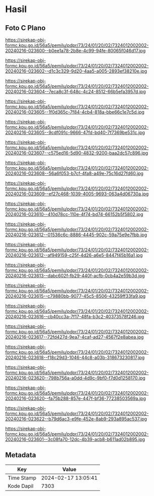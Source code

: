 # Hasil

## Foto C Plano

https://sirekap-obj-formc.kpu.go.id/56a5/pemilu/pdpr/73/24/01/20/02/7324012002002-20240216-023600--b0ee1a78-2b8e-4c99-94fe-80065f046d17.jpg

https://sirekap-obj-formc.kpu.go.id/56a5/pemilu/pdpr/73/24/01/20/02/7324012002002-20240216-023602--d1c3c329-9d20-4aa5-a005-2893ef38210e.jpg

https://sirekap-obj-formc.kpu.go.id/56a5/pemilu/pdpr/73/24/01/20/02/7324012002002-20240216-023604--7eca8c3f-648c-4c24-8512-66b5efa3957d.jpg

https://sirekap-obj-formc.kpu.go.id/56a5/pemilu/pdpr/73/24/01/20/02/7324012002002-20240216-023605--1f0d365c-7f84-4cb4-818a-bbe66c1e7c5d.jpg

https://sirekap-obj-formc.kpu.go.id/56a5/pemilu/pdpr/73/24/01/20/02/7324012002002-20240216-023605--9cdf091c-9666-47fd-bd40-7f7369be531c.jpg

https://sirekap-obj-formc.kpu.go.id/56a5/pemilu/pdpr/73/24/01/20/02/7324012002002-20240216-023607--c575ed16-5d90-4832-9200-baa2dc57c896.jpg

https://sirekap-obj-formc.kpu.go.id/56a5/pemilu/pdpr/73/24/01/20/02/7324012002002-20240216-023608--56a6f053-b7cf-4fa8-a49e-75c16d27fd60.jpg

https://sirekap-obj-formc.kpu.go.id/56a5/pemilu/pdpr/73/24/01/20/02/7324012002002-20240216-023609--ef27c468-1039-4005-9693-063a4d06730a.jpg

https://sirekap-obj-formc.kpu.go.id/56a5/pemilu/pdpr/73/24/01/20/02/7324012002002-20240216-023610--410d78cc-110e-4f74-bd74-66152b5f5802.jpg

https://sirekap-obj-formc.kpu.go.id/56a5/pemilu/pdpr/73/24/01/20/02/7324012002002-20240216-023612--01536c6c-8886-4445-902c-59a75e9e7fbb.jpg

https://sirekap-obj-formc.kpu.go.id/56a5/pemilu/pdpr/73/24/01/20/02/7324012002002-20240216-023612--af949159-c25f-4d26-a6e5-8447f45b16a1.jpg

https://sirekap-obj-formc.kpu.go.id/56a5/pemilu/pdpr/73/24/01/20/02/7324012002002-20240216-023613--dabc602f-fb29-440f-acfb-0cb4a2e59b3d.jpg

https://sirekap-obj-formc.kpu.go.id/56a5/pemilu/pdpr/73/24/01/20/02/7324012002002-20240216-023615--c79880bb-9077-45c5-8506-43259ff33fa9.jpg

https://sirekap-obj-formc.kpu.go.id/56a5/pemilu/pdpr/73/24/01/20/02/7324012002002-20240216-023616--cb40cc3a-7f17-48fa-b3c2-40373578f246.jpg

https://sirekap-obj-formc.kpu.go.id/56a5/pemilu/pdpr/73/24/01/20/02/7324012002002-20240216-023617--72fd427d-9ea7-4caf-ad27-4567f2e8abea.jpg

https://sirekap-obj-formc.kpu.go.id/56a5/pemilu/pdpr/73/24/01/20/02/7324012002002-20240216-023618--f18c29d3-1046-44c8-a03b-318673230817.jpg

https://sirekap-obj-formc.kpu.go.id/56a5/pemilu/pdpr/73/24/01/20/02/7324012002002-20240216-023620--798b756a-a0dd-4d9c-9bf0-f7d0d1258170.jpg

https://sirekap-obj-formc.kpu.go.id/56a5/pemilu/pdpr/73/24/01/20/02/7324012002002-20240216-023620--fa75b288-857e-447f-bf36-77238503569a.jpg

https://sirekap-obj-formc.kpu.go.id/56a5/pemilu/pdpr/73/24/01/20/02/7324012002002-20240216-023622--b79d6ac3-e9fe-452e-8ab9-293a895ac537.jpg

https://sirekap-obj-formc.kpu.go.id/56a5/pemilu/pdpr/73/24/01/20/02/7324012002002-20240216-023601--3c08fa70-12dc-4b39-acb8-b611ad02b895.jpg


## Metadata

| Key        | Value               |
| ---------- | ------------------- |
| Time Stamp | 2024-02-17 13:05:41 |
| Kode Dapil | 7303                |



